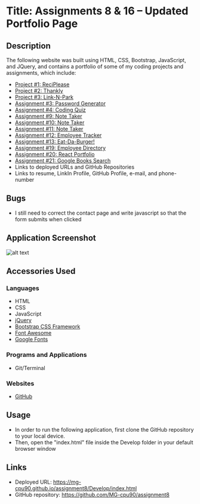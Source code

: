 # Title: Assignments 8 & 16 – Updated Portfolio Page

## Description 
The following website was built using HTML, CSS, Bootstrap, JavaScript, and JQuery, and contains a portfolio of some of my coding projects and assignments, which include:
* [Project #1: ReciPlease](https://github.com/MG-cpu90/project1)
* [Project #2: Thankly](https://github.com/MG-cpu90/thankly)
* [Project #3: Link-N-Park](https://github.com/joel-clifford-bootcamp/project3)
* [Assignment #3: Password Generator](https://github.com/MG-cpu90/passwordgenerator)
* [Assignment #4: Coding Quiz](https://github.com/MG-cpu90/code-quiz)
* [Assignment #9: Note Taker](https://github.com/MG-cpu90/assignment9)
* [Assignment #10: Note Taker](https://github.com/MG-cpu90/assignment10)
* [Assignment #11: Note Taker](https://github.com/MG-cpu90/assignment11)
* [Assignment #12: Employee Tracker](https://github.com/MG-cpu90/assignment12)
* [Assignment #13: Eat-Da-Burger!](https://github.com/MG-cpu90/assignment13)
* [Assignment #19: Employee Directory](https://github.com/MG-cpu90/assignment19)
* [Assignment #20: React Portfolio](https://github.com/MG-cpu90/assignment20)
* [Assignment #21: Google Books Search](https://github.com/MG-cpu90/assignment21)
* Links to deployed URLs and GitHub Repositories
* Links to resume, LinkIn Profile, GitHub Profile, e-mail, and phone-number

## Bugs
* I still need to correct the contact page and write javascript so that the form submits when clicked

## Application Screenshot

![alt text](./Develop/img/portfolio_screenshot.png "Portfolio Screen Shot")

## Accessories Used
### Languages
* HTML
* CSS
* JavaScript
* [jQuery](https://jquery.com/)
* [Bootstrap CSS Framework](https://getbootstrap.com/)
* [Font Awesome](https://fontawesome.com/)
* [Google Fonts](https://fonts.google.com/)

### Programs and Applications
* Git/Terminal

### Websites
* [GitHub](https://github.com/)

## Usage
* In order to run the following application, first clone the GitHub repository to your local device.
* Then, open the "index.html" file inside the Develop folder in your default browser window

## Links
* Deployed URL: https://mg-cpu90.github.io/assignment8/Develop/index.html
* GitHub repository: https://github.com/MG-cpu90/assignment8